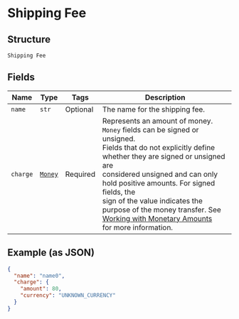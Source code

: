 
# Shipping Fee

## Structure

`Shipping Fee`

## Fields

| Name | Type | Tags | Description |
|  --- | --- | --- | --- |
| `name` | `str` | Optional | The name for the shipping fee. |
| `charge` | [`Money`](../../doc/models/money.md) | Required | Represents an amount of money. `Money` fields can be signed or unsigned.<br>Fields that do not explicitly define whether they are signed or unsigned are<br>considered unsigned and can only hold positive amounts. For signed fields, the<br>sign of the value indicates the purpose of the money transfer. See<br>[Working with Monetary Amounts](https://developer.squareup.com/docs/build-basics/working-with-monetary-amounts)<br>for more information. |

## Example (as JSON)

```json
{
  "name": "name0",
  "charge": {
    "amount": 80,
    "currency": "UNKNOWN_CURRENCY"
  }
}
```

